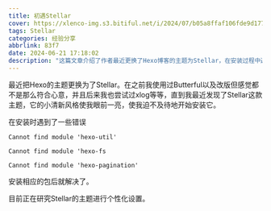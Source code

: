 ```yaml
---
title: 初遇Stellar
cover: https://xlenco-img.s3.bitiful.net/i/2024/07/b05a8ffaf106fde9d177510e86838591.webp
tags: Stellar
categories: 经验分享
abbrlink: 83f7
date: 2024-06-21 17:18:02
description: "这篇文章介绍了作者最近更换了Hexo博客的主题为Stellar，在安装过程中遇到了一些依赖模块找不到的错误，通过安装相应的包解决了问题。目前作者正在研究如何对Stellar主题进行个性化设置。"
---
```

最近把Hexo的主题更换为了Stellar。在之前我使用过Butterful以及改版但感觉都不是那么符合心意，并且后来我也尝试过xlog等等，直到我最近发现了Stellar这款主题，它的小清新风格使我眼前一亮，使我迫不及待地开始安装它。

在安装时遇到了一些错误

```
Cannot find module 'hexo-util' 

Cannot find module 'hexo-fs 

Cannot find module 'hexo-pagination' 
```

安装相应的包后就解决了。

目前正在研究Stellar的主题进行个性化设置。



